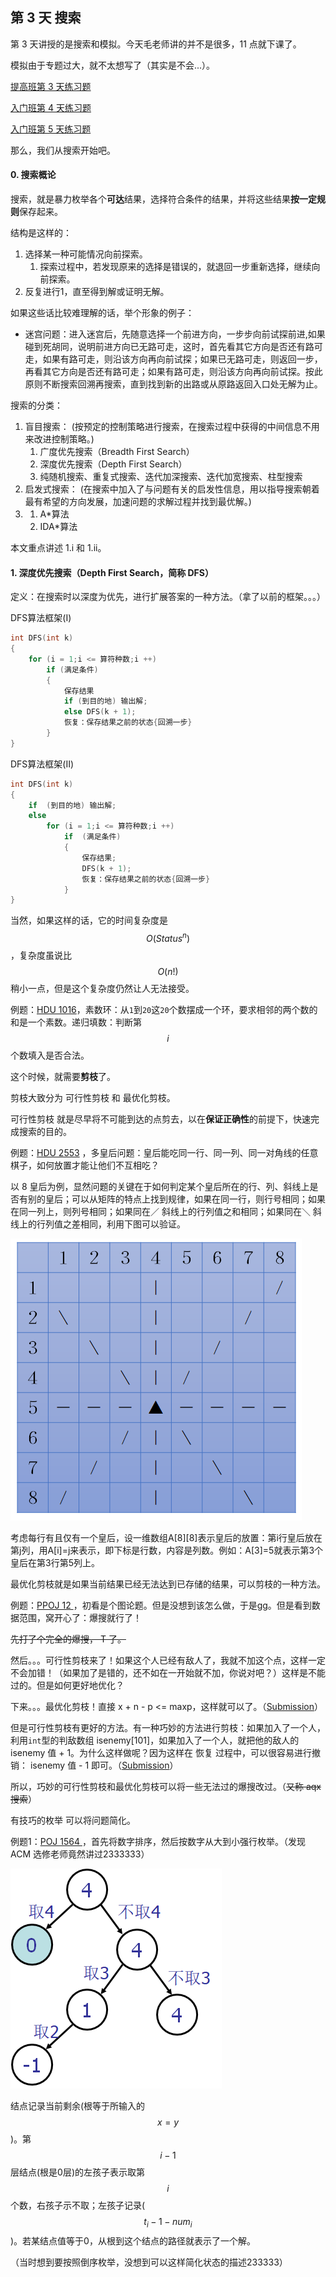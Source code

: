 ## 第 3 天 搜索

第 3 天讲授的是搜索和模拟。今天毛老师讲的并不是很多，11 点就下课了。

模拟由于专题过大，就不太想写了（其实是不会...）。

[提高班第 3 天练习题](https://vjudge.net/contest/176280)

[入门班第 4 天练习题](https://cn.vjudge.net/contest/176664)

[入门班第 5 天练习题](https://cn.vjudge.net/contest/176912)

那么，我们从搜索开始吧。

#### 0. 搜索概论

搜索，就是暴力枚举各个**可达**结果，选择符合条件的结果，并将这些结果**按一定规则**保存起来。

结构是这样的：

1. 选择某一种可能情况向前探索。
   1. 探索过程中，若发现原来的选择是错误的，就退回一步重新选择，继续向前探索。
2. 反复进行1，直至得到解或证明无解。

如果这些话比较难理解的话，举个形象的例子：

* 迷宫问题：进入迷宫后，先随意选择一个前进方向，一步步向前试探前进,如果碰到死胡同，说明前进方向已无路可走，这时，首先看其它方向是否还有路可走，如果有路可走，则沿该方向再向前试探；如果已无路可走，则返回一步，再看其它方向是否还有路可走；如果有路可走，则沿该方向再向前试探。按此原则不断搜索回溯再搜索，直到找到新的出路或从原路返回入口处无解为止。

搜索的分类：

1. 盲目搜索：   \(按预定的控制策略进行搜索，在搜索过程中获得的中间信息不用来改进控制策略。\)
   1. 广度优先搜索（Breadth First Search）    
   2. 深度优先搜索（Depth First Search）   
   3. 纯随机搜索、重复式搜索、迭代加深搜索、迭代加宽搜索、柱型搜索 
2. 启发式搜索：    \(在搜索中加入了与问题有关的启发性信息，用以指导搜索朝着最有希望的方向发展，加速问题的求解过程并找到最优解。\)
3. 1. A\*算法
   2. IDA\*算法

本文重点讲述 1.i 和 1.ii。

#### 1. 深度优先搜索（Depth First Search，简称 DFS）

定义：在搜索时以深度为优先，进行扩展答案的一种方法。（拿了以前的框架。。。）

DFS算法框架\(I\)

```cpp
int DFS(int k) 　
{ 　
    for (i = 1;i <= 算符种数;i ++) 　　
        if (满足条件) 　　   
        { 　　　　
            保存结果 　　　　
            if (到目的地) 输出解; 　　　           
            else DFS(k + 1); 　　　　
            恢复：保存结果之前的状态{回溯一步} 　 　  
        } 　
}
```

DFS算法框架\(II\)

```cpp
int DFS(int k) 　
{ 　  
    if  (到目的地) 输出解;
    else 　　　　
        for (i = 1;i <= 算符种数;i ++) 　　　　　
            if  (满足条件)  　　　　　　　
            {
                保存结果;
                DFS(k + 1); 　　　　　　　　
                恢复：保存结果之前的状态{回溯一步} 　　　　　　　
            } 　
}
```

当然，如果这样的话，它的时间复杂度是$$O(Status ^ n)$$，复杂度虽说比$$O(n!)$$稍小一点，但是这个复杂度仍然让人无法接受。

例题：[HDU 1016](http://acm.hdu.edu.cn/showproblem.php?pid=1016)，素数环：从`1`到`20`这`20`个数摆成一个环，要求相邻的两个数的和是一个素数。递归填数：判断第$$i$$个数填入是否合法。

这个时候，就需要**剪枝**了。

剪枝大致分为 可行性剪枝 和 最优化剪枝。

可行性剪枝 就是尽早将不可能到达的点剪去，以在**保证正确性**的前提下，快速完成搜索的目的。

例题：[HDU 2553](http://acm.hdu.edu.cn/showproblem.php?pid=2553) ，多皇后问题：皇后能吃同一行、同一列、同一对角线的任意棋子，如何放置才能让他们不互相吃？

以 8 皇后为例，显然问题的关键在于如何判定某个皇后所在的行、列、斜线上是否有别的皇后；可以从矩阵的特点上找到规律，如果在同一行，则行号相同；如果在同一列上，则列号相同；如果同在／ 斜线上的行列值之和相同；如果同在＼ 斜线上的行列值之差相同，利用下图可以验证。

![](/PIC_Day3_1.jpg)

考虑每行有且仅有一个皇后，设一维数组A\[8\]\[8\]表示皇后的放置：第i行皇后放在第j列，用A\[i\]=j来表示，即下标是行数，内容是列数。例如：A\[3\]=5就表示第3个皇后在第3行第5列上。

最优化剪枝就是如果当前结果已经无法达到已存储的结果，可以剪枝的一种方法。

例题：[PPOJ 12  ](http://ppoj.ac.cn/problem/12)，初看是个图论题。但是没想到该怎么做，于是gg。但是看到数据范围，窝开心了：爆搜就行了！

~~先打了个完全的爆搜， T 了。~~

然后。。。可行性剪枝来了！如果这个人已经有敌人了，我就不加这个点，这样一定不会加错！（如果加了是错的，还不如在一开始就不加，你说对吧？）这样是不能过的。但是如何更好地优化？

下来。。。最优化剪枝！直接 x + n - p &lt;= maxp，这样就可以了。（[Submission](http://ppoj.ac.cn/submission/961)）

但是可行性剪枝有更好的方法。有一种巧妙的方法进行剪枝：如果加入了一个人，利用`int`型的判敌数组 isenemy\[101\]，如果加入了一个人，就把他的敌人的 isenemy 值 + 1。为什么这样做呢？因为这样在 恢复 过程中，可以很容易进行撤销： isenemy 值 - 1 即可。（[Submission](http://ppoj.ac.cn/submission/926)）

所以，巧妙的可行性剪枝和最优化剪枝可以将一些无法过的爆搜改过。（~~又称 aqx 搜索~~）

有技巧的枚举 可以将问题简化。

例题1：[POJ 1564 ](http://poj.org/problem?id=1564)，首先将数字排序，然后按数字从大到小强行枚举。（发现 ACM 选修老师竟然讲过2333333）

![](/PIC_Day3_2.jpg)

结点记录当前剩余\(根等于所输入的$$x = y$$\)。第$$i-1$$层结点\(根是0层\)的左孩子表示取第$$i$$个数，右孩子示不取；左孩子记录\($$t_i - 1 - {num} _ i$$\)。若某结点值等于0，从根到这个结点的路径就表示了一个解。

（当时想到要按照倒序枚举，没想到可以这样简化状态的描述233333）


